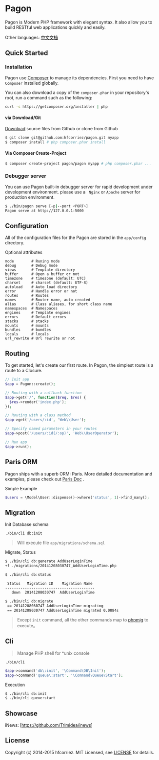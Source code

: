 Pagon
=====

Pagon is Modern PHP framework with elegant syntax. It also allow you to build RESTful web applications quickly and easily.

Other languages: [中文文档]

## Quick Started

### Installation

Pagon use [Composer] to manage its dependencies. First you need to have `Composer` installed globally.

You can also download a copy of the `composer.phar` in your repository's root, run a command such as the following:

``` bash
curl -s https://getcomposer.org/installer | php
```

#### via Download/Git

[Download] source files from Github or clone from Github

``` bash
$ git clone git@github.com:hfcorriez/pagon.git myapp
$ composer install # php composer.phar install
```

#### Via Composer Create-Project

``` bash
$ composer create-project pagon/pagon myapp # php composer.phar ...
```

### Debugger server

You can use Pagon built-in debugger server for rapid development under development environment. please use a ` Nginx` or `Apache` server for production environment.

``` bash
$ ./bin/pagon serve [-p|--port <PORT>]
Pagon serve at http://127.0.0.1:5000
```

## Configuration

All of the configuration files for the Pagon are stored in the `app/config` directory.

Optional attributes

```
mode        # Runing mode
debug       # Debug mode
views       # Template directory
buffer      # Open a buffer or not
timezone    # timezone (default: UTC)
charset     # charset (default: UTF-8)
autoload    # Auto load directory
error       # Handle error or not
routes      # Routes
names       # Router name, auto created
alias       # Class aliases, for short class name
namespaces  # Namespaces
engines     # Template engines
errors      # Default errors
stacks      # stacks
mounts      # mounts
bundles     # bundles
locals      # locals
url_rewrite # Url rewrite or not
```

## Routing

To get started, let's create our first route. In Pagon, the simplest route is a route to a Closure.

```php
// Init app
$app = Pagon::create();

// Routing with a callback function
$app->get('/', function($req, $res) {
  $res->render('index.php');
});

// Routing with a class method
$app->get('/users/:id', 'Web\\User');

// Specify named parameters in your routes
$app->post('/users/:id(/:op)', 'Web\\UserOperator');

// Run app
$app->run();

```

## Paris ORM

Pagon ships with a superb ORM: Paris. More detailed documentation and examples, please check out [Paris Doc] .

Simple Example

```php
$users = \Model\User::dispense()->where('status', 1)->find_many();
```

## Migration

Init Database schema

```bash
./bin/cli db:init
```

> Will execute file `app/migrations/schema.sql` 

Migrate, Status

```bash
$ ./bin/cli db:generate AddUserLoginTime
+f ./migrations/20141208030747_AddUserLoginTime.php

$ ./bin/cli db:status

 Status   Migration ID    Migration Name
-----------------------------------------
   down  20141208030747  AddUserLoginTime

$ ./bin/cli db:migrate
 == 20141208030747 AddUserLoginTime migrating
 == 20141208030747 AddUserLoginTime migrated 0.0084s
```

> Except `init` command, all the other commands map to [phpmig](https://github.com/davedevelopment/phpmig) to execute。

## Cli

> Manage PHP shell for *unix console

`./bin/cli`

```php
$app->command('db\:init', '\Command\DB\Init');
$app->command('queue\:start', '\Command\Queue\Start');
```

Execution

```bash
$ ./bin/cli db:init
$ ./bin/cli queue:start
```

## Showcase

iNews: [https://github.com/Trimidea/inews]

## License

Copyright (c) 2014-2015 hfcorriez. MIT Licensed, see [LICENSE] for details.

[中文文档]: https://github.com/hfcorriez/pagon/blob/master/README_CN.md
[Composer]: https://getcomposer.org/
[Download]: https://github.com/hfcorriez/pagon/releases/latest
[Paris Doc]: http://paris.readthedocs.org/en/latest/philosophy.html
[https://github.com/Trimidea/inews]: https://github.com/Trimidea/inews
[LICENSE]:https://github.com/hfcorriez/pagon/blob/master/LICENSE.md
